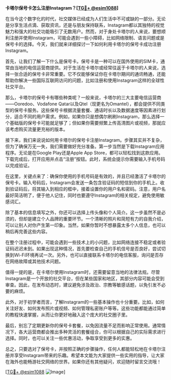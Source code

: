 **卡塔尔保号卡怎么注册Instagram？[[TG💪+ @esim1088](https://t.me/s/esim1088)]**

在当今这个数字化的时代，社交媒体已经成为人们生活中不可或缺的一部分。无论是分享生活点滴、获取资讯，还是与朋友保持联系，Instagram都以其独特的视觉魅力和强大的社交功能吸引了无数用户。然而，对于身处卡塔尔的人来说，要想顺利注册并使用Instagram，可能会遇到一些小障碍，比如网络限制、语言问题或是保号卡的选择。今天，我们就来详细探讨一下如何利用卡塔尔的保号卡成功注册Instagram。

首先，让我们了解一下什么是保号卡。保号卡是一种可以在国外使用的SIM卡，通常由当地的电信运营商提供。对于生活在卡塔尔或经常往返于卡塔尔的人来说，选择一张合适的保号卡非常重要。它不仅能够保证你在卡塔尔期间的通讯畅通，还能帮助你解决一些国际互联网访问的问题，比如注册和使用Instagram这样的全球性社交平台。

那么，卡塔尔的保号卡有哪些种类呢？一般来说，卡塔尔的三大主要电信运营商——Ooredoo、Vodafone Qatar以及Qtel（现更名为Omantel），都会提供不同类型的保号卡服务。这些保号卡根据流量套餐、通话时长以及数据速度等因素进行划分，适合不同的用户需求。例如，如果你只是想偶尔刷刷Instagram，那么选择一个基础版的保号卡可能就足够了；但如果你需要频繁上传高清图片或视频，那就应该考虑购买流量更充裕的版本。

接下来，我们来说说如何用卡塔尔的保号卡注册Instagram。步骤其实并不复杂，但为了确保万无一失，我们需要做好充分准备。第一步当然是下载Instagram应用程序。无论是在Google Play还是Apple App Store，都可以轻松找到这款应用。下载完成后，打开应用并点击“注册”按钮。此时，系统会提示你需要输入手机号码以完成验证。

在这里，关键点来了：确保你使用的手机号码是有效的，并且已经激活了卡塔尔的保号卡。输入号码后，Instagram会发送一条包含验证码的短信到你的手机上。收到验证码后，将其输入到相应的框中，接着设置你的用户名和密码。注意，用户名最好简洁明了，便于他人记住，同时也要遵守Instagram的相关规定，避免使用敏感词汇。

除了基本的信息填写之外，你还可以选择上传头像和个人简介。这一步虽然不是必须的，但却是建立个人品牌的重要环节。一个清晰的照片和简短有力的自我介绍，可以让别人对你产生第一印象。当然，如果你暂时不想暴露太多个人信息，也可以稍后再完善这些内容。

在整个注册过程中，可能会遇到一些技术上的小问题，比如网络连接不稳定或者验证码迟迟未到。如果出现这种情况，首先要检查自己的手机信号是否良好，尝试切换到Wi-Fi环境再试一次。另外，也可以直接联系卡塔尔的电信客服，询问是否存在网络故障或其他技术问题。

值得一提的是，在卡塔尔使用Instagram时，还需要留意当地的法律法规。尽管Instagram是一个开放的社交平台，但在某些国家和地区，其部分内容可能会受到审查。因此，在发布动态时，建议避免涉及政治、宗教等敏感话题，以免引发不必要的麻烦。

此外，对于初学者而言，了解Instagram的一些基本操作也十分重要。比如，如何关注好友、如何发布照片或视频、如何管理私密账户等等。这些功能都能通过简单的教程快速掌握，从而让你更好地融入这个庞大的社交圈子里。

最后，别忘了定期更新你的保号卡套餐，以免因流量不足而影响正常使用。通常情况下，各大运营商都会推出多种灵活的套餐组合，你可以根据自己的实际需求进行选择。同时，也可以关注一些优惠活动，争取享受到更多的实惠。

总之，只要选对了保号卡，并按照正确的步骤操作，任何人都能轻松地在卡塔尔注册并享受Instagram带来的乐趣。希望本文能为大家提供一些实用的指导，让大家在海外也能畅游社交网络的世界。如果你还有其他疑问，欢迎随时留言交流哦！

[[TG💪+ @esim1088](https://t.me/s/esim1088) ![Image](https://i.postimg.cc/4NQfJmqS/Snipaste-2025-05-13-00-14-12.png)]